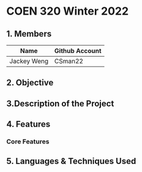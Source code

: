 # COEN 320 Winter 2022
## 1. Members
Name | Github Account
------------ | ------------- 
Jackey Weng | CSman22 


## 2. Objective

## 3.Description of the Project 


## 4. Features
### **Core Features**


## 5. Languages & Techniques Used


